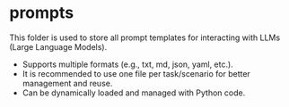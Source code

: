 # prompts

This folder is used to store all prompt templates for interacting with LLMs (Large Language Models).

- Supports multiple formats (e.g., txt, md, json, yaml, etc.).
- It is recommended to use one file per task/scenario for better management and reuse.
- Can be dynamically loaded and managed with Python code. 